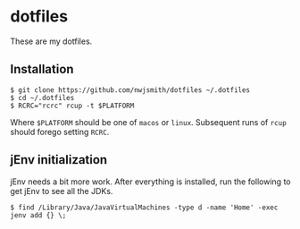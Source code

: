 # dotfiles

These are my dotfiles.

## Installation

```
$ git clone https://github.com/nwjsmith/dotfiles ~/.dotfiles
$ cd ~/.dotfiles
$ RCRC="rcrc" rcup -t $PLATFORM
```

Where `$PLATFORM` should be one of `macos` or `linux`. Subsequent runs of `rcup` should forego setting `RCRC`.

## jEnv initialization

jEnv needs a bit more work. After everything is installed, run the following to get jEnv to see all the JDKs.

```
$ find /Library/Java/JavaVirtualMachines -type d -name 'Home' -exec jenv add {} \;
```
